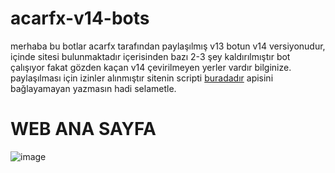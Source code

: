 # acarfx-v14-bots

merhaba bu botlar acarfx tarafından paylaşılmış v13 botun v14 versiyonudur, içinde sitesi bulunmaktadır içerisinden bazı 2-3 şey kaldırılmıştır bot çalışıyor fakat gözden kaçan v14 çevirilmeyen yerler vardır bilginize. paylaşılması için izinler alınmıştır sitenin scripti [buradadır](https://github.com/acarfx/synl.io-web/) apisini bağlayamayan yazmasın hadi selametle.

# WEB ANA SAYFA
![image](https://hizliresim.com/n9u2uwo)
